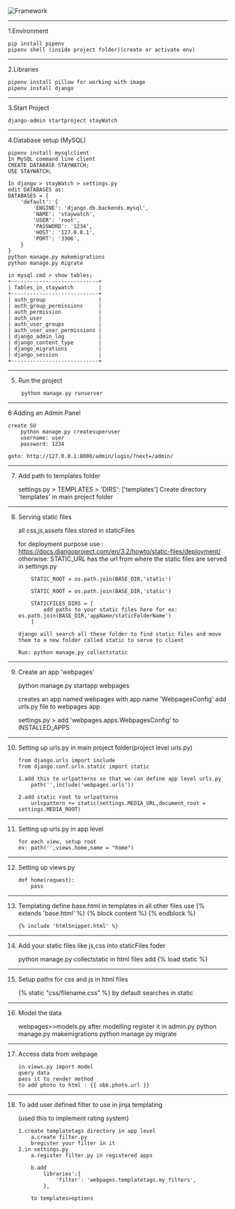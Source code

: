 ![Framework](https://img.shields.io/badge/Django-3.2.6-blue)

----------------------------------------------


1.Environment
		
    pip install pipenv
    pipenv shell (inside project folder)(create or activate env)
----------------------------------------------
2.Libraries

    pipenv install pillow for working with image 
    pipenv install django
----------------------------------------------
3.Start Project 

    django-admin startproject stayWatch
----------------------------------------------
4.Database setup (MySQL)

    pipenv install mysqlclient
    In MySQL command line client
    CREATE DATABASE STAYWATCH;
    USE STAYWATCH;

    In django > stayWatch > settings.py 
    edit DATABASES as:
    DATABASES = {
        'default': {
            'ENGINE': 'django.db.backends.mysql',
            'NAME': 'staywatch',
            'USER': 'root',
            'PASSWORD': '1234',
            'HOST': '127.0.0.1',
            'PORT': '3306',
        }
    }
    python manage.py makemigrations
    python manage.py migrate

    in mysql cmd > show tables;
    +----------------------------+
    | Tables_in_staywatch        |
    +----------------------------+
    | auth_group                 |
    | auth_group_permissions     |
    | auth_permission            |
    | auth_user                  |
    | auth_user_groups           |
    | auth_user_user_permissions |
    | django_admin_log           |
    | django_content_type        |
    | django_migrations          |
    | django_session             |
    +----------------------------+
----------------------------------------------
5. Run the project

        python manage.py runserver
----------------------------------------------
6 Adding an Admin Panel
    
    create SU
        python manage.py createsuperuser
        username: user
        password: 1234
    
    goto: http://127.0.0.1:8000/admin/login/?next=/admin/

----------------------------------------------
7. Add path to templates folder

    settings.py > TEMPLATES > 'DIRS': ['templates']
    Create directory 'templates' in main project folder

----------------------------------------------
 8. Serving static files
    
    all css,js,assets files stored in staticFiles

    for deployment purpose use : https://docs.djangoproject.com/en/3.2/howto/static-files/deployment/
    otherwise:
        STATIC_URL has the url from where the static files are served
        in settings.py 
            
            STATIC_ROOT = os.path.join(BASE_DIR,'static')

            STATIC_ROOT = os.path.join(BASE_DIR,'static')

            STATICFILES_DIRS = [
                add paths to your static files here for ex: os.path.join(BASE_DIR,'appName/staticFolderName')
            ]

        django will search all these folder to find static files and move them to a new folder called static to serve to client

        Run: python manage.py collectstatic
----------------------------------------------
9. Create an app 'webpages'
    
    python manage.py startapp webpages

    creates an app named webpages with app name 'WebpagesConfig'
    add urls.py file to webpages app

    settings.py >
    add 'webpages.apps.WebpagesConfig' to INSTALLED_APPS
----------------------------------------------
10. Setting up urls.py in main project folder(project level urls.py)

        from django.urls import include
        from django.conf.urls.static import static
        
        1.add this to urlpatterns so that we can define app level urls.py
            path('',include('webpages.urls'))

        2.add static root to urlpatterns
            urlspattern += static(settings.MEDIA_URL,document_root = settings.MEDIA_ROOT) 
----------------------------------------------
11. Setting up urls.py in app level

        for each view, setup root
        ex: path('',views.home,name = "home")
----------------------------------------------
12. Setting up views.py
        
        def home(request):
            pass
----------------------------------------------
13. Templating
        define base.html in templates
        in all other files use 
            {% extends 'base.html' %}
            {% block content %}
            {% endblock %}

        {% include 'htmlSnippet.html' %}
----------------------------------------------
14. Add your static files like js,css into staticFiles foder

    python manage.py collectstatic
    in html files add {% load static %}
----------------------------------------------
15. Setup paths for css and js in html files

    {% static "css/filename.css" %} by default searches in static
----------------------------------------------
16. Model the data
    
    webpages>>models.py
    after modelling register it in admin.py
        python manage.py makemigrations
        python manage.py migrate
----------------------------------------------
17. Access data from webpage

        in views.py import model
        query data 
        pass it to render method
        to add photo to html : {{ obk.photo.url }}
----------------------------------------------
18. To add user defined filter to use in jinja templating

    (used this to implement rating system)
        
        1.create templatetags directory in app level
            a.create filter.py
            bregister your filter in it
        2.in settings.py
            a.register filter.py in registered apps
            
            b.add
                libraries':{
                    'filter': 'webpages.templatetags.my_filters',
                },

            to templates>options



     







